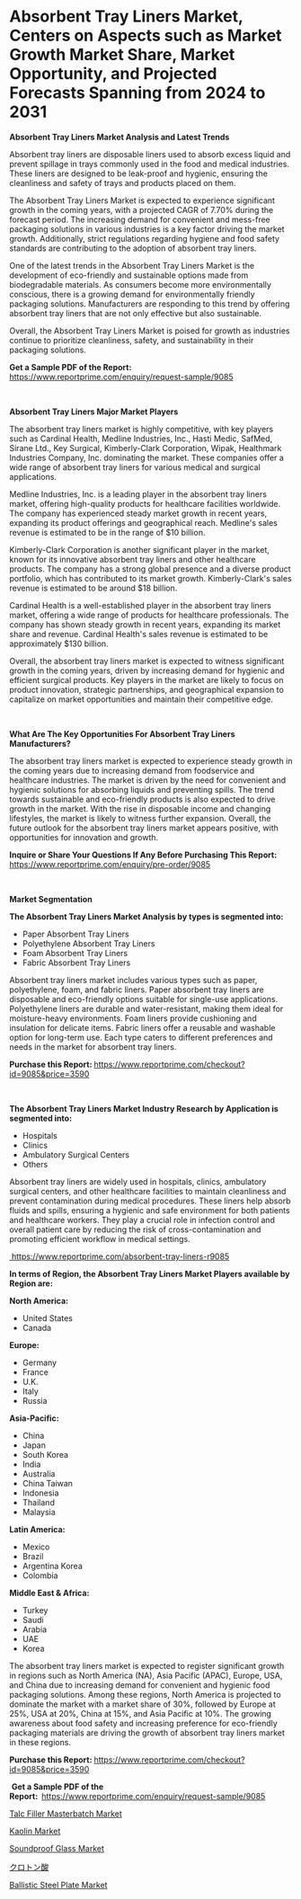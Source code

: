 <p><h1>Absorbent Tray Liners Market, Centers on Aspects such as Market Growth Market Share, Market Opportunity, and Projected Forecasts Spanning from 2024 to 2031</h1></p><p><strong>Absorbent Tray Liners Market Analysis and Latest Trends</strong></p>
<p><p>Absorbent tray liners are disposable liners used to absorb excess liquid and prevent spillage in trays commonly used in the food and medical industries. These liners are designed to be leak-proof and hygienic, ensuring the cleanliness and safety of trays and products placed on them.</p><p>The Absorbent Tray Liners Market is expected to experience significant growth in the coming years, with a projected CAGR of 7.70% during the forecast period. The increasing demand for convenient and mess-free packaging solutions in various industries is a key factor driving the market growth. Additionally, strict regulations regarding hygiene and food safety standards are contributing to the adoption of absorbent tray liners.</p><p>One of the latest trends in the Absorbent Tray Liners Market is the development of eco-friendly and sustainable options made from biodegradable materials. As consumers become more environmentally conscious, there is a growing demand for environmentally friendly packaging solutions. Manufacturers are responding to this trend by offering absorbent tray liners that are not only effective but also sustainable.</p><p>Overall, the Absorbent Tray Liners Market is poised for growth as industries continue to prioritize cleanliness, safety, and sustainability in their packaging solutions.</p></p>
<p><strong>Get a Sample PDF of the Report:&nbsp;</strong> <a href="https://www.reportprime.com/enquiry/request-sample/9085">https://www.reportprime.com/enquiry/request-sample/9085</a></p>
<p>&nbsp;</p>
<p><strong>Absorbent Tray Liners Major Market Players</strong></p>
<p><p>The absorbent tray liners market is highly competitive, with key players such as Cardinal Health, Medline Industries, Inc., Hasti Medic, SafMed, Sirane Ltd., Key Surgical, Kimberly-Clark Corporation, Wipak, Healthmark Industries Company, Inc. dominating the market. These companies offer a wide range of absorbent tray liners for various medical and surgical applications.</p><p>Medline Industries, Inc. is a leading player in the absorbent tray liners market, offering high-quality products for healthcare facilities worldwide. The company has experienced steady market growth in recent years, expanding its product offerings and geographical reach. Medline's sales revenue is estimated to be in the range of $10 billion.</p><p>Kimberly-Clark Corporation is another significant player in the market, known for its innovative absorbent tray liners and other healthcare products. The company has a strong global presence and a diverse product portfolio, which has contributed to its market growth. Kimberly-Clark's sales revenue is estimated to be around $18 billion.</p><p>Cardinal Health is a well-established player in the absorbent tray liners market, offering a wide range of products for healthcare professionals. The company has shown steady growth in recent years, expanding its market share and revenue. Cardinal Health's sales revenue is estimated to be approximately $130 billion.</p><p>Overall, the absorbent tray liners market is expected to witness significant growth in the coming years, driven by increasing demand for hygienic and efficient surgical products. Key players in the market are likely to focus on product innovation, strategic partnerships, and geographical expansion to capitalize on market opportunities and maintain their competitive edge.</p></p>
<p>&nbsp;</p>
<p><strong>What Are The Key Opportunities For Absorbent Tray Liners Manufacturers?</strong></p>
<p><p>The absorbent tray liners market is expected to experience steady growth in the coming years due to increasing demand from foodservice and healthcare industries. The market is driven by the need for convenient and hygienic solutions for absorbing liquids and preventing spills. The trend towards sustainable and eco-friendly products is also expected to drive growth in the market. With the rise in disposable income and changing lifestyles, the market is likely to witness further expansion. Overall, the future outlook for the absorbent tray liners market appears positive, with opportunities for innovation and growth.</p></p>
<p><strong>Inquire or Share Your Questions If Any Before Purchasing This Report:</strong> <a href="https://www.reportprime.com/enquiry/pre-order/9085">https://www.reportprime.com/enquiry/pre-order/9085</a></p>
<p>&nbsp;</p>
<p><strong>Market Segmentation</strong></p>
<p><strong>The Absorbent Tray Liners Market Analysis by types is segmented into:</strong></p>
<p><ul><li>Paper Absorbent Tray Liners</li><li>Polyethylene Absorbent Tray Liners</li><li>Foam Absorbent Tray Liners</li><li>Fabric Absorbent Tray Liners</li></ul></p>
<p><p>Absorbent tray liners market includes various types such as paper, polyethylene, foam, and fabric liners. Paper absorbent tray liners are disposable and eco-friendly options suitable for single-use applications. Polyethylene liners are durable and water-resistant, making them ideal for moisture-heavy environments. Foam liners provide cushioning and insulation for delicate items. Fabric liners offer a reusable and washable option for long-term use. Each type caters to different preferences and needs in the market for absorbent tray liners.</p></p>
<p><strong>Purchase this Report:&nbsp;</strong><a href="https://www.reportprime.com/checkout?id=9085&price=3590">https://www.reportprime.com/checkout?id=9085&price=3590</a></p>
<p>&nbsp;</p>
<p><strong>The Absorbent Tray Liners Market Industry Research by Application is segmented into:</strong></p>
<p><ul><li>Hospitals</li><li>Clinics</li><li>Ambulatory Surgical Centers</li><li>Others</li></ul></p>
<p><p>Absorbent tray liners are widely used in hospitals, clinics, ambulatory surgical centers, and other healthcare facilities to maintain cleanliness and prevent contamination during medical procedures. These liners help absorb fluids and spills, ensuring a hygienic and safe environment for both patients and healthcare workers. They play a crucial role in infection control and overall patient care by reducing the risk of cross-contamination and promoting efficient workflow in medical settings.</p></p>
<p><a href="https://www.reportprime.com/absorbent-tray-liners-r9085">&nbsp;https://www.reportprime.com/absorbent-tray-liners-r9085</a></p>
<p><strong>In terms of Region, the Absorbent Tray Liners Market Players available by Region are:</strong></p>
<p>
    <p> <strong> North America: </strong>
        <ul>
            <li>United States</li>
            <li>Canada</li>
        </ul>
        </p> 
    <p> <strong> Europe: </strong>
        <ul>
            <li>Germany</li>
            <li>France</li>
            <li>U.K.</li>
            <li>Italy</li>
            <li>Russia</li>
        </ul>
        </p> 
    <p> <strong> Asia-Pacific: </strong>
        <ul>
            <li>China</li>
            <li>Japan</li>
            <li>South Korea</li>
            <li>India</li>
            <li>Australia</li>
            <li>China Taiwan</li>
            <li>Indonesia</li>
            <li>Thailand</li>
            <li>Malaysia</li>
        </ul>
        </p> 
    <p> <strong> Latin America: </strong>
        <ul>
            <li>Mexico</li>
            <li>Brazil</li>
            <li>Argentina Korea</li>
            <li>Colombia</li>
        </ul>
        </p> 
    <p> <strong> Middle East & Africa: </strong>
        <ul>
            <li>Turkey</li>
            <li>Saudi</li>
            <li>Arabia</li>
            <li>UAE</li>
            <li>Korea</li>
        </ul>
    </p>
    </p>
<p><p>The absorbent tray liners market is expected to register significant growth in regions such as North America (NA), Asia Pacific (APAC), Europe, USA, and China due to increasing demand for convenient and hygienic food packaging solutions. Among these regions, North America is projected to dominate the market with a market share of 30%, followed by Europe at 25%, USA at 20%, China at 15%, and Asia Pacific at 10%. The growing awareness about food safety and increasing preference for eco-friendly packaging materials are driving the growth of absorbent tray liners market in these regions.</p></p>
<p><strong>Purchase this Report: </strong><a href="https://www.reportprime.com/checkout?id=9085&price=3590">https://www.reportprime.com/checkout?id=9085&price=3590</a></p>
<p>&nbsp;<strong>Get a Sample PDF of the Report:&nbsp;&nbsp;</strong><a href="https://www.reportprime.com/enquiry/request-sample/9085">https://www.reportprime.com/enquiry/request-sample/9085</a></p>
<p><strong></strong></p>
<p><p><a href="https://issuu.com/reportprime-2/docs/talc-filler-masterbatch-market-size-2030.pptx">Talc Filler Masterbatch Market</a></p><p><a href="https://www.linkedin.com/pulse/decoding-kaolin-market-deep-dive-latest-trends-segmentation-vvk6e?trackingId=UFfjuD%2FqK1p0kUzl%2BFM%2F3w%3D%3D">Kaolin Market</a></p><p><a href="https://www.linkedin.com/pulse/soundproof-glass-market-analysis-size-global-industry-overview-ybq7e?trackingId=Day2RnTajFWjTD9G04RZPA%3D%3D">Soundproof Glass Market</a></p><p><a href="https://github.com/dadanedu33/Market-Research-Report-List-1/blob/main/487826723349.md">クロトン酸</a></p><p><a href="https://issuu.com/reportprime-2/docs/ballistic-steel-plate-market-size-2030.pptx">Ballistic Steel Plate Market</a></p></p>